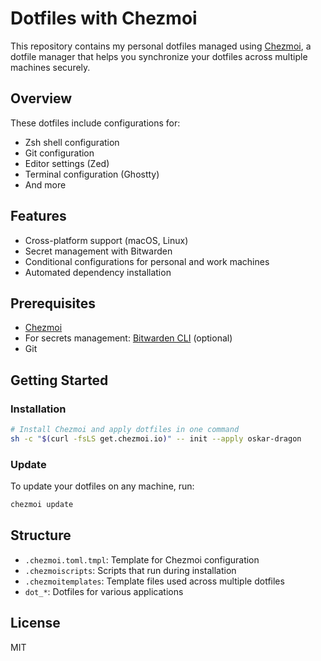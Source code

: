 # Dotfiles with Chezmoi

This repository contains my personal dotfiles managed using [Chezmoi](https://www.chezmoi.io/), a dotfile manager that helps you synchronize your dotfiles across multiple machines securely.

## Overview

These dotfiles include configurations for:

- Zsh shell configuration
- Git configuration
- Editor settings (Zed)
- Terminal configuration (Ghostty)
- And more

## Features

- Cross-platform support (macOS, Linux)
- Secret management with Bitwarden
- Conditional configurations for personal and work machines
- Automated dependency installation

## Prerequisites

- [Chezmoi](https://www.chezmoi.io/install/)
- For secrets management: [Bitwarden CLI](https://bitwarden.com/help/article/cli/) (optional)
- Git

## Getting Started

### Installation

```bash
# Install Chezmoi and apply dotfiles in one command
sh -c "$(curl -fsLS get.chezmoi.io)" -- init --apply oskar-dragon
```

### Update

To update your dotfiles on any machine, run:

```bash
chezmoi update
```

## Structure

- `.chezmoi.toml.tmpl`: Template for Chezmoi configuration
- `.chezmoiscripts`: Scripts that run during installation
- `.chezmoitemplates`: Template files used across multiple dotfiles
- `dot_*`: Dotfiles for various applications

## License

MIT
